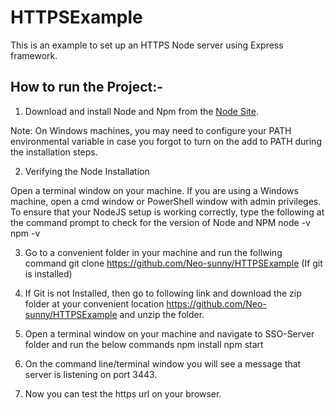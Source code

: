 # HTTPSExample
This is an example to set up an HTTPS Node server using Express framework.

## How to run the Project:-

1. Download and install Node and Npm from the [Node Site](https://nodejs.org/en/download/).

Note: On Windows machines, you may need to configure your PATH environmental variable in case you forgot to turn on the add to PATH during the installation steps.

2. Verifying the Node Installation

Open a terminal window on your machine. If you are using a Windows machine, open a cmd window or PowerShell window with admin privileges.
To ensure that your NodeJS setup is working correctly, type the following at the command prompt to check for the version of Node and NPM
node -v
npm -v

3. Go to a convenient folder in your machine and run the follwing command
   git clone  https://github.com/Neo-sunny/HTTPSExample  (If git is installed)

4.  If Git is not Installed, then go to following link and download the zip folder at your convenient          location   https://github.com/Neo-sunny/HTTPSExample and unzip the folder.

5. Open a terminal window on your machine and navigate to SSO-Server  folder and run the below commands
    npm install
    npm start
6. On the command line/terminal window you will see a message that server is listening on port  3443.
7. Now you can test the https url on your browser.
     


